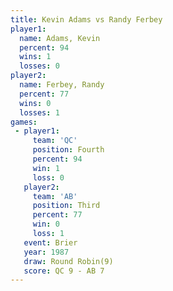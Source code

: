 ```yaml
---
title: Kevin Adams vs Randy Ferbey
player1:             
  name: Adams, Kevin 
  percent: 94        
  wins: 1            
  losses: 0          
player2:             
  name: Ferbey, Randy
  percent: 77        
  wins: 0            
  losses: 1          
games:
 - player1:          
     team: 'QC'      
     position: Fourth
     percent: 94     
     win: 1          
     loss: 0         
   player2:         
     team: 'AB'     
     position: Third
     percent: 77    
     win: 0         
     loss: 1        
   event: Brier        
   year: 1987          
   draw: Round Robin(9)
   score: QC 9 - AB 7  
---
```

